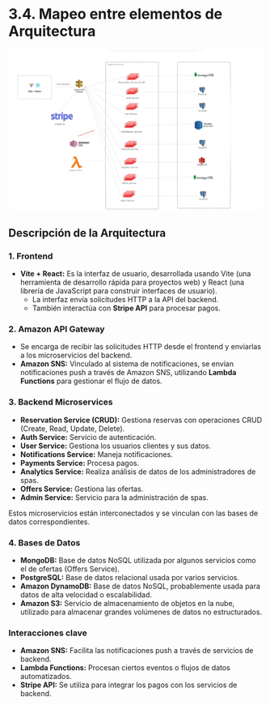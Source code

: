 # 3.4. Mapeo entre elementos de Arquitectura

![Mapeo entre elementos de Arquitectura](MapeoElementosArquitectura.png)

## Descripción de la Arquitectura

### 1. Frontend 

- **Vite + React:** Es la interfaz de usuario, desarrollada usando Vite (una herramienta de desarrollo rápida para proyectos web) y React (una librería de JavaScript para construir interfaces de usuario). 
  - La interfaz envía solicitudes HTTP a la API del backend.
  - También interactúa con **Stripe API** para procesar pagos.

### 2. Amazon API Gateway 

- Se encarga de recibir las solicitudes HTTP desde el frontend y enviarlas a los microservicios del backend.
- **Amazon SNS:** Vinculado al sistema de notificaciones, se envían notificaciones push a través de Amazon SNS, utilizando **Lambda Functions** para gestionar el flujo de datos.

### 3. Backend Microservices 

- **Reservation Service (CRUD):** Gestiona reservas con operaciones CRUD (Create, Read, Update, Delete).
- **Auth Service:** Servicio de autenticación.
- **User Service:** Gestiona los usuarios clientes y sus datos.
- **Notifications Service:** Maneja notificaciones.
- **Payments Service:** Procesa pagos.
- **Analytics Service:** Realiza análisis de datos de los administradores de spas.
- **Offers Service:** Gestiona las ofertas.
- **Admin Service:** Servicio para la administración de spas.

Estos microservicios están interconectados y se vinculan con las bases de datos correspondientes.

### 4. Bases de Datos 

- **MongoDB:** Base de datos NoSQL utilizada por algunos servicios como el de ofertas (Offers Service).
- **PostgreSQL:** Base de datos relacional usada por varios servicios.
- **Amazon DynamoDB:** Base de datos NoSQL, probablemente usada para datos de alta velocidad o escalabilidad.
- **Amazon S3:** Servicio de almacenamiento de objetos en la nube, utilizado para almacenar grandes volúmenes de datos no estructurados.

### Interacciones clave

- **Amazon SNS:** Facilita las notificaciones push a través de servicios de backend.
- **Lambda Functions:** Procesan ciertos eventos o flujos de datos automatizados.
- **Stripe API:** Se utiliza para integrar los pagos con los servicios de backend.
